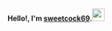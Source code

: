 #### Hello!, I'm <a href="https://github.com/sweetcock69">sweetcock69</a>.<img src="https://imgur.com/a/FzB1MBu" width="25px">
